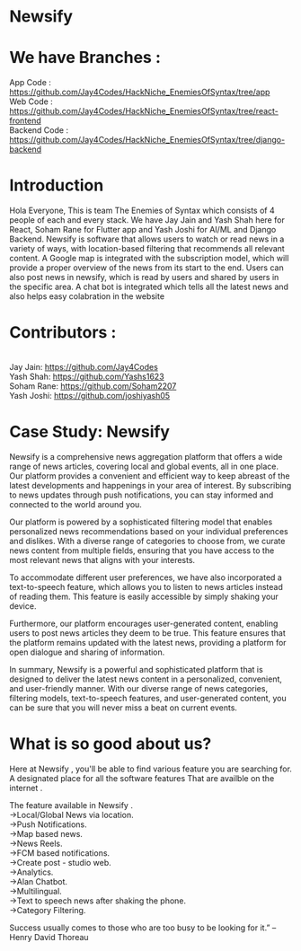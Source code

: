 # Newsify

# We have Branches :
App Code : https://github.com/Jay4Codes/HackNiche_EnemiesOfSyntax/tree/app
<br />Web Code : https://github.com/Jay4Codes/HackNiche_EnemiesOfSyntax/tree/react-frontend
<br />Backend Code : https://github.com/Jay4Codes/HackNiche_EnemiesOfSyntax/tree/django-backend 

# Introduction

Hola Everyone, This is team The Enemies of Syntax which consists of 4 people of each and every stack. We have Jay Jain and Yash Shah here for React, Soham Rane for Flutter app and Yash Joshi for AI/ML and Django Backend. Newsify is software that allows users to watch or read news in a variety of ways, with location-based filtering that recommends all relevant content. A Google map is integrated with the subscription model, which will provide a proper overview of the news from its start to the end. Users can also post news in newsify, which is read by users and shared by users in the specific area. A chat bot is integrated which tells all the latest news and also helps easy colabration in the website

# Contributors :
<br />Jay Jain: https://github.com/Jay4Codes
<br />Yash Shah: https://github.com/Yashs1623
<br />Soham Rane: https://github.com/Soham2207
<br />Yash Joshi: https://github.com/joshiyash05


# Case Study: Newsify

Newsify is a comprehensive news aggregation platform that offers a wide range of news articles, covering local and global events, all in one place. Our platform provides a convenient and efficient way to keep abreast of the latest developments and happenings in your area of interest. By subscribing to news updates through push notifications, you can stay informed and connected to the world around you.

Our platform is powered by a sophisticated filtering model that enables personalized news recommendations based on your individual preferences and dislikes. With a diverse range of categories to choose from, we curate news content from multiple fields, ensuring that you have access to the most relevant news that aligns with your interests.

To accommodate different user preferences, we have also incorporated a text-to-speech feature, which allows you to listen to news articles instead of reading them. This feature is easily accessible by simply shaking your device.

Furthermore, our platform encourages user-generated content, enabling users to post news articles they deem to be true. This feature ensures that the platform remains updated with the latest news, providing a platform for open dialogue and sharing of information.

In summary, Newsify is a powerful and sophisticated platform that is designed to deliver the latest news content in a personalized, convenient, and user-friendly manner. With our diverse range of news categories, filtering models, text-to-speech features, and user-generated content, you can be sure that you will never miss a beat on current events. 

# What is so good about us?

Here at Newsify , you'll be able to find various feature you are searching for. A designated place for all the software features That are availble on the internet .

The feature available in Newsify .
<br /> ->Local/Global News via location.
<br /> ->Push Notifications.
<br /> ->Map based news. 
<br /> ->News Reels.
<br /> ->FCM based notifications.
<br /> ->Create post - studio web.
<br /> ->Analytics.
<br /> ->Alan Chatbot.
<br /> ->Multilingual.
<br /> ->Text to speech news after shaking the phone.
<br /> ->Category Filtering.


Success usually comes to those who are too busy to be looking for it.” – Henry David Thoreau
